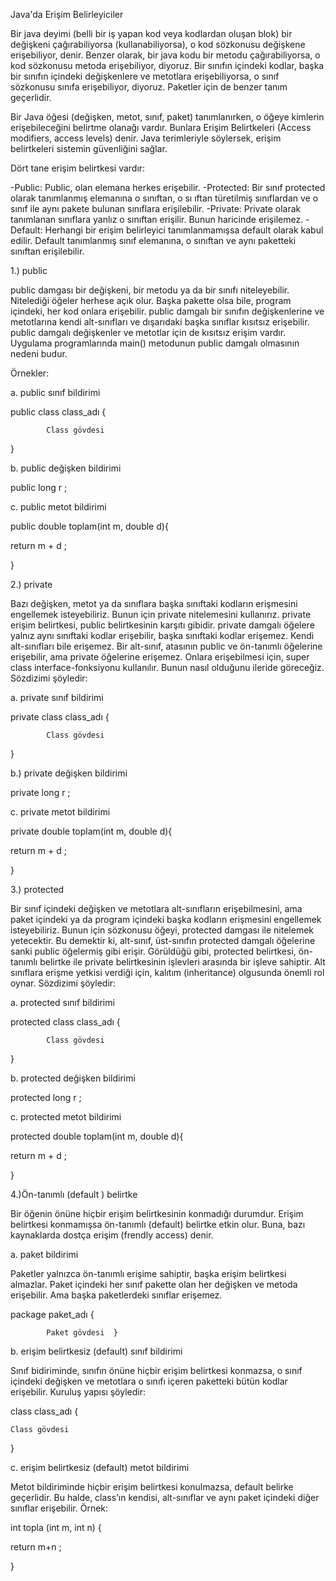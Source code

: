 Java'da Erişim Belirleyiciler

Bir java deyimi (belli bir iş yapan kod veya kodlardan oluşan blok) bir değişkeni çağırabiliyorsa (kullanabiliyorsa), o kod sözkonusu değişkene erişebiliyor, denir.
Benzer olarak, bir java kodu bir metodu çağırabiliyorsa, o kod sözkonusu metoda erişebiliyor, diyoruz.
Bir sınıfın içindeki kodlar, başka bir sınıfın içindeki değişkenlere ve metotlara erişebiliyorsa, o sınıf sözkonusu sınıfa erişebiliyor, diyoruz. 
Paketler için de benzer tanım geçerlidir.

Bir Java öğesi (değişken, metot, sınıf, paket) tanımlanırken, o öğeye kimlerin erişebileceğini belirtme olanağı vardır. 
Bunlara Erişim Belirtkeleri (Access modifiers, access levels) denir. 
Java terimleriyle söylersek, erişim belirtkeleri sistemin güvenliğini sağlar. 

Dört tane erişim belirtkesi vardır:

-Public: Public, olan elemana herkes erişebilir.
-Protected: Bir sınıf protected olarak tanımlanmış elemanına o sınıftan, o sı ıftan türetilmiş sınıflardan ve o sınıf ile aynı pakete bulunan sınıflara erişilebilir.
-Private: Private olarak tanımlanan sınıflara yanlız o sınıftan erişilir. Bunun haricinde erişilemez.
-Default: Herhangi bir erişim belirleyici tanımlanmamışsa default olarak kabul edilir. Default tanımlanmış sınıf elemanına, o sınıftan ve aynı paketteki sınıftan erişilebilir.


1.) public

public damgası bir değişkeni, bir metodu ya da bir sınıfı niteleyebilir. 
Nitelediği öğeler herhese açık olur. Başka pakette olsa bile, program içindeki, her kod onlara erişebilir. 
public damgalı bir sınıfın değişkenlerine ve metotlarına kendi alt-sınıfları ve dışarıdaki başka sınıflar kısıtsız erişebilir.
public damgalı değişkenler ve metotlar için de kısıtsız erişim vardır. 
Uygulama programlarında main() metodunun public damgalı olmasının nedeni budur.

  Örnekler:

a. public sınıf bildirimi

public class class_adı {

            Class gövdesi

}

b. public değişken bildirimi

public long  r ;

c. public metot bildirimi

public  double toplam(int m, double  d){

return m + d ;

}



2.) private

Bazı değişken, metot ya da sınıflara başka sınıftaki kodların erişmesini engellemek isteyebiliriz. Bunun için private nitelemesini kullanırız. private erişim belirtkesi, public belirtkesinin karşıtı gibidir. private   damgalı öğelere yalnız aynı sınıftaki kodlar erişebilir, başka sınıftaki kodlar erişemez. Kendi alt-sınıfları bile erişemez. Bir alt-sınıf, atasının public ve ön-tanımlı öğelerine erişebilir, ama private öğelerine erişemez. Onlara erişebilmesi için, super class interface-fonksiyonu kullanılır. Bunun nasıl olduğunu ileride göreceğiz. Sözdizimi şöyledir:

a. private sınıf bildirimi

private class class_adı {

            Class gövdesi

}

b.) private değişken bildirimi

private long  r ;

c. private metot bildirimi

private  double toplam(int m, double  d){

return m + d ;

}



3.) protected

Bir sınıf içindeki değişken ve metotlara alt-sınıfların erişebilmesini, ama paket içindeki ya da program içindeki başka kodların erişmesini engellemek isteyebiliriz. Bunun için sözkonusu öğeyi, protected damgası ile nitelemek yetecektir. Bu demektir ki, alt-sınıf, üst-sınıfın protected damgalı öğelerine sanki public öğelermiş gibi erişir. Görüldüğü gibi, protected belirtkesi, ön-tanımlı belirtke ile private belirtkesinin işlevleri arasında bir işleve sahiptir. Alt sınıflara erişme yetkisi verdiği için, kalıtım (inheritance) olgusunda önemli rol oynar.  Sözdizimi şöyledir:

a. protected  sınıf bildirimi

protected class class_adı {

            Class gövdesi

}

b. protected değişken bildirimi

protected long  r ;

c. protected metot bildirimi

protected  double toplam(int m, double  d){

return m + d ;

}



4.)Ön-tanımlı (default ) belirtke

Bir öğenin önüne hiçbir erişim belirtkesinin konmadığı durumdur. Erişim belirtkesi konmamışsa ön-tanımlı (default) belirtke etkin olur. Buna, bazı kaynaklarda dostça erişim (frendly access) denir.

a. paket  bildirimi

Paketler yalnızca ön-tanımlı erişime sahiptir, başka erişim belirtkesi almazlar. Paket içindeki her sınıf pakette olan her değişken ve metoda erişebilir. Ama başka paketlerdeki sınıflar erişemez.

   package paket_adı {

            Paket gövdesi  }

b. erişim belirtkesiz (default) sınıf  bildirimi

Sınıf bidiriminde, sınıfın önüne hiçbir erişim belirtkesi konmazsa, o sınıf içindeki değişken ve metotlara o sınıfı içeren paketteki bütün kodlar erişebilir. Kuruluş yapısı şöyledir:

class class_adı {

    Class gövdesi

}

 

c. erişim belirtkesiz (default) metot  bildirimi

Metot bildiriminde hiçbir erişim belirtkesi konulmazsa, default belirke geçerlidir. Bu halde, class’ın kendisi, alt-sınıflar ve aynı paket içindeki diğer sınıflar erişebilir. Örnek:

int topla (int m, int n) {

   return m+n ;

}





